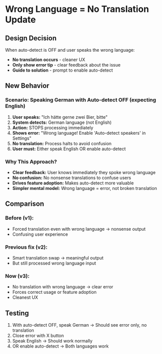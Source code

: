 # Wrong Language = No Translation Update

## Design Decision
When auto-detect is OFF and user speaks the wrong language:
- **No translation occurs** - cleaner UX
- **Only show error tip** - clear feedback about the issue
- **Guide to solution** - prompt to enable auto-detect

## New Behavior

### Scenario: Speaking German with Auto-detect OFF (expecting English)
1. **User speaks:** "Ich hätte gerne zwei Bier, bitte"
2. **System detects:** German language (not English)
3. **Action:** STOPS processing immediately
4. **Shows error:** "Wrong language! Enable 'Auto-detect speakers' in Settings"
5. **No translation:** Process halts to avoid confusion
6. **User must:** Either speak English OR enable auto-detect

### Why This Approach?
- **Clear feedback:** User knows immediately they spoke wrong language
- **No confusion:** No nonsense translations to confuse users
- **Drives feature adoption:** Makes auto-detect more valuable
- **Simpler mental model:** Wrong language = error, not broken translation

## Comparison

### Before (v1):
- Forced translation even with wrong language → nonsense output
- Confusing user experience

### Previous fix (v2):
- Smart translation swap → meaningful output
- But still processed wrong language input

### Now (v3):
- No translation with wrong language → clear error
- Forces correct usage or feature adoption
- Cleanest UX

## Testing
1. With auto-detect OFF, speak German → Should see error only, no translation
2. Close error with X button
3. Speak English → Should work normally
4. OR enable auto-detect → Both languages work